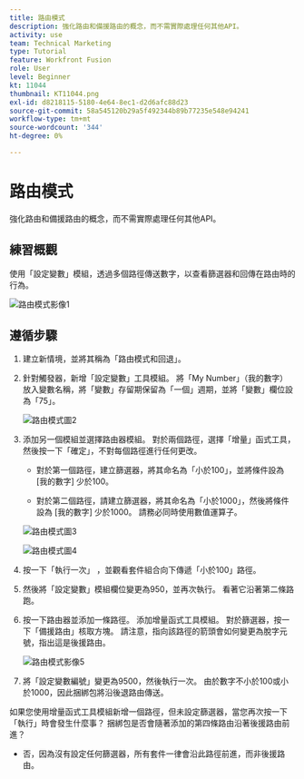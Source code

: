 ```yaml
---
title: 路由模式
description: 強化路由和備援路由的概念，而不需實際處理任何其他API。
activity: use
team: Technical Marketing
type: Tutorial
feature: Workfront Fusion
role: User
level: Beginner
kt: 11044
thumbnail: KT11044.png
exl-id: d8218115-5180-4e64-8ec1-d2d6afc88d23
source-git-commit: 58a545120b29a5f492344b89b77235e548e94241
workflow-type: tm+mt
source-wordcount: '344'
ht-degree: 0%

---
```


# 路由模式

強化路由和備援路由的概念，而不需實際處理任何其他API。

## 練習概觀

使用「設定變數」模組，透過多個路徑傳送數字，以查看篩選器和回傳在路由時的行為。

![路由模式影像1](../12-exercises/assets/routing-patterns-walkthrough-1.png)

## 遵循步驟

1. 建立新情境，並將其稱為「路由模式和回退」。
1. 針對觸發器，新增「設定變數」工具模組。 將「My Number」（我的數字）放入變數名稱，將「變數」存留期保留為「一個」週期，並將「變數」欄位設為「75」。

   ![路由模式圖2](../12-exercises/assets/routing-patterns-walkthrough-2.png)

1. 添加另一個模組並選擇路由器模組。 對於兩個路徑，選擇「增量」函式工具，然後按一下「確定」，不對每個路徑進行任何更改。

   + 對於第一個路徑，建立篩選器，將其命名為「小於100」，並將條件設為 [我的數字] 少於100。

   + 對於第二個路徑，請建立篩選器，將其命名為「小於1000」，然後將條件設為 [我的數字] 少於1000。 請務必同時使用數值運算子。

   ![路由模式圖3](../12-exercises/assets/routing-patterns-walkthrough-3.png)

   ![路由模式圖4](../12-exercises/assets/routing-patterns-walkthrough-4.png)

1. 按一下「執行一次」 ，並觀看套件組合向下傳遞「小於100」路徑。
1. 然後將「設定變數」模組欄位變更為950，並再次執行。 看著它沿著第二條路跑。
1. 按一下路由器並添加一條路徑。 添加增量函式工具模組。 對於篩選器，按一下「備援路由」核取方塊。 請注意，指向該路徑的箭頭會如何變更為脫字元號，指出這是後援路由。

   ![路由模式影像5](../12-exercises/assets/routing-patterns-walkthrough-5.png)

1. 將「設定變數編號」變更為9500，然後執行一次。 由於數字不小於100或小於1000，因此捆綁包將沿後退路由傳送。

如果您使用增量函式工具模組新增一個路徑，但未設定篩選器，當您再次按一下「執行」時會發生什麼事？ 捆綁包是否會隨著添加的第四條路由沿著後援路由前進？

+ 否，因為沒有設定任何篩選器，所有套件一律會沿此路徑前進，而非後援路由。
